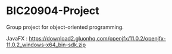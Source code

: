 # BIC20904-Project
 Group project for object-oriented programming.
 
 JavaFX : https://download2.gluonhq.com/openjfx/11.0.2/openjfx-11.0.2_windows-x64_bin-sdk.zip
